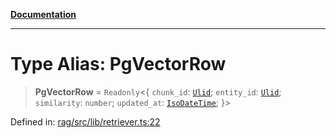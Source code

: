 [**Documentation**](../../../README.md)

***

# Type Alias: PgVectorRow

> **PgVectorRow** = `Readonly`\<\{ `chunk_id`: [`Ulid`](Ulid.md); `entity_id`: [`Ulid`](Ulid.md); `similarity`: `number`; `updated_at`: [`IsoDateTime`](IsoDateTime.md); \}\>

Defined in: [rag/src/lib/retriever.ts:22](https://github.com/ceponatia/roler/blob/3285898e6e20febeb11523af0dddefd8f892e902/packages/rag/src/lib/retriever.ts#L22)

